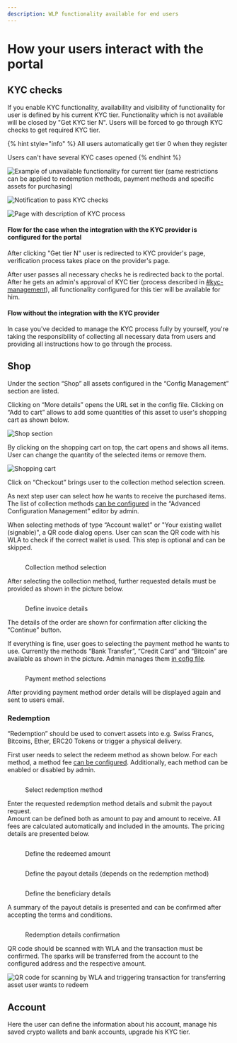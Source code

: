 ```yaml
---
description: WLP functionality available for end users
---
```


# How your users interact with the portal

## KYC checks

If you enable KYC functionality, availability and visibility of functionality for user is defined by his current KYC tier. Functionality which is not available will be closed by "Get KYC tier N". Users will be forced to go through KYC checks to get required KYC tier.

{% hint style="info" %}
All users automatically get tier 0 when they register

Users can't have several KYC cases opened
{% endhint %}

![Example of unavailable functionality for current tier (same restrictions can be applied to redemption methods, payment methods and specific assets for purchasing)](<.gitbook/assets/image (18).png>)

![Notification to pass KYC checks](<.gitbook/assets/image (12).png>)

![Page with description of KYC process](<.gitbook/assets/image (6) (1).png>)

#### Flow for the case when the integration with the KYC provider is configured for the portal

After clicking "Get tier N" user is redirected to KYC provider's page, verification process takes place on the provider's page.

After user passes all necessary checks he is redirected back to the portal. After he gets an admin's approval of KYC tier (process described in [#kyc-management](admin-user-guide/admin-functionality.md#kyc-management "mention")), all functionality configured for this tier will be available for him.

#### Flow without the integration with the KYC provider

In case you've decided to manage the KYC process fully by yourself, you're taking the responsibility of collecting all necessary data from users and providing all instructions how to go through the process.

## Shop

Under the section “Shop” all assets configured in the “Config Management” section are listed.

Clicking on “More details” opens the URL set in the config file. Clicking on “Add to cart” allows to add some quantities of this asset to user's shopping cart as shown below.

![Shop section](<.gitbook/assets/image (7) (1).png>)

By clicking on the shopping cart on top, the cart opens and shows all items. User can change the quantity of the selected items or remove them.

![Shopping cart](.gitbook/assets/Capture.PNG)

Click on “Checkout” brings user to the collection method selection screen.&#x20;

As next step user can select how he wants to receive the purchased items. The list of collection methods [can be configured](admin-user-guide/portal-configuration/features-configuration/purchase-assets-and-featured-asset/#collection-methods-configuration) in the “Advanced Configuration Management” editor by admin.

When selecting methods of type “Account wallet” or "Your existing wallet (signable)", a QR code dialog opens. User can scan the QR code with his WLA to check if the correct wallet is used. This step is optional and can be skipped.

<figure><img src=".gitbook/assets/image (14).png" alt=""><figcaption><p>Collection method selection</p></figcaption></figure>

After selecting the collection method, further requested details must be provided as shown in the picture below.

<figure><img src=".gitbook/assets/image (8).png" alt=""><figcaption><p>Define invoice details</p></figcaption></figure>

The details of the order are shown for confirmation after clicking the “Continue” button.

If everything is fine, user goes to selecting the payment method he wants to use. Currently the methods “Bank Transfer”, “Credit Card” and “Bitcoin” are available as shown in the picture. Admin manages them [in cofig file](admin-user-guide/portal-configuration/features-configuration/purchase-assets-and-featured-asset/#payment-methods-configuration).

<figure><img src=".gitbook/assets/image (9).png" alt=""><figcaption><p>Payment method selections</p></figcaption></figure>

After providing payment method order details will be displayed again and sent to users email.

### Redemption

“Redemption” should be used to convert assets into e.g. Swiss Francs, Bitcoins, Ether, ERC20 Tokens or trigger a physical delivery.

First user needs to select the redeem method as shown below. For each method, a method fee [can be configured](admin-user-guide/portal-configuration/features-configuration/redemption-functionality/). Additionally, each method can be enabled or disabled by admin.

<figure><img src=".gitbook/assets/image (6).png" alt=""><figcaption><p>Select redemption method</p></figcaption></figure>

Enter the requested redemption method details and submit the payout request. \
Amount can be defined both as amount to pay and amount to receive. All fees are calculated automatically and included in the amounts. The pricing details are presented below.

<div>

<figure><img src=".gitbook/assets/Screenshot 2023-04-21 at 18.35.39.png" alt=""><figcaption><p>Define the redeemed amount</p></figcaption></figure>

 

<figure><img src=".gitbook/assets/Screenshot 2023-01-09 132437.png" alt=""><figcaption><p>Define the payout details (depends on the redemption method)</p></figcaption></figure>

 

<figure><img src=".gitbook/assets/Screenshot 2023-01-09 132719.png" alt=""><figcaption><p>Define the beneficiary details</p></figcaption></figure>

</div>

A summary of the payout details is presented and can be confirmed after accepting the terms and conditions.

<figure><img src=".gitbook/assets/Screenshot 2023-04-24 at 16.50.42 (1).png" alt=""><figcaption><p>Redemption details confirmation</p></figcaption></figure>

QR code should be scanned with WLA and the transaction must be confirmed. The sparks will be transferred from the account to the configured address and the respective amount.

![QR code for scanning by WLA and triggering transaction for transferring asset user wants to redeem](<.gitbook/assets/image (11).png>)

## Account

Here the user can define the information about his account, manage his saved crypto wallets and bank accounts, upgrade his KYC tier.
